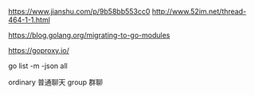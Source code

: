 https://www.jianshu.com/p/9b58bb553cc0
http://www.52im.net/thread-464-1-1.html

https://blog.golang.org/migrating-to-go-modules

https://goproxy.io/

go list -m -json all



ordinary  普通聊天
group     群聊